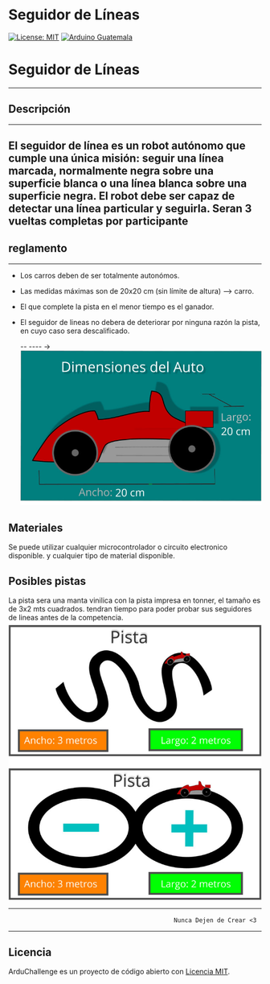 # Seguidor de Líneas

[![License: MIT](https://img.shields.io/badge/License-MIT-yellow.svg)](https://opensource.org/licenses/MIT)
[![Arduino Guatemala](https://img.shields.io/badge/Arduino-Guatemala-blue.svg)](https://www.facebook.com/ArduinoGuatemala)

# Seguidor de Líneas 
--------------
## Descripción
--------------
El seguidor de línea es un robot autónomo que cumple una única misión: seguir una línea marcada, normalmente negra sobre una superficie blanca o una línea blanca sobre una superficie negra. El robot debe ser capaz de detectar una línea particular y seguirla.
Seran 3 vueltas completas por participante
-------------
## reglamento
-------------------
- Los carros deben de ser totalmente autonómos. 
- Las medidas máximas son de 20x20 cm (sin límite de altura) --> carro.
- El que complete la pista en el menor tiempo es el ganador.
- El seguidor de lineas no debera de deteriorar por ninguna razón la pista, en cuyo caso sera descalificado.
 
  -- ---- ->![](Carro1.jpg)

## Materiales

Se puede utilizar cualquier microcontrolador o circuito electronico disponible. 
y cualquier tipo de material disponible.

## Posibles pistas
La pista sera una manta vinilica con la pista impresa en tonner, el tamaño es de 3x2 mts cuadrados. 
tendran tiempo para poder probar sus seguidores de lineas antes de la competencia.
![](Pistas1.JPG)

---------
                                                  Nunca Dejen de Crear <3
--------
## Licencia

ArduChallenge es un proyecto de código abierto con [Licencia MIT](https://opensource.org/licenses/MIT).

